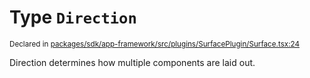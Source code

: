 # Type `Direction`
<sub>Declared in [packages/sdk/app-framework/src/plugins/SurfacePlugin/Surface.tsx:24](https://github.com/dxos/dxos/blob/d2aae6ea4/packages/sdk/app-framework/src/plugins/SurfacePlugin/Surface.tsx#L24)</sub>


Direction determines how multiple components are laid out.



